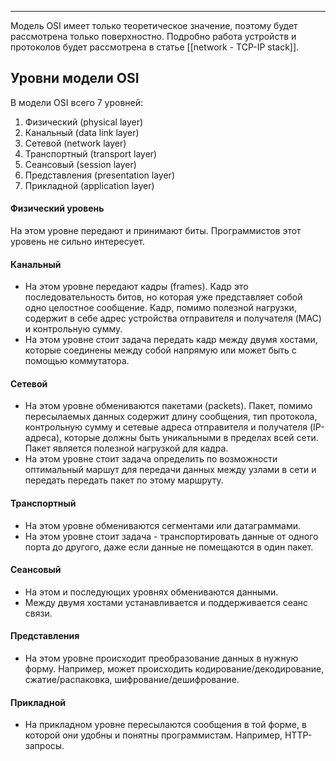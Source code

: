 ___
Модель OSI имеет только теоретическое значение, поэтому будет рассмотрена только поверхностно. Подробно работа устройств и протоколов будет рассмотрена в статье [[network - TCP-IP stack]].

## Уровни модели OSI
В модели OSI всего 7 уровней:
1. Физический (physical layer)
2. Канальный (data link layer)
3. Сетевой (network layer)
4. Транспортный (transport layer)
5. Сеансовый (session layer)
6. Представления (presentation layer)
7. Прикладной (application layer)

#### Физический уровень
На этом уровне передают и принимают биты. Программистов этот уровень не сильно интересует.

#### Канальный
- На этом уровне передают кадры (frames). Кадр это последовательность битов, но которая уже представляет собой одно целостное сообщение. Кадр, помимо полезной нагрузки, содержит в себе адрес устройства отправителя и получателя (MAC) и контрольную сумму.
- На этом уровне стоит задача передать кадр между двумя хостами, которые соединены между собой напрямую или может быть с помощью коммутатора.

#### Сетевой
- На этом уровне обмениваются пакетами (packets). Пакет, помимо пересылаемых данных содержит длину сообщения, тип протокола, контрольную сумму и сетевые адреса отправителя и получателя (IP-адреса), которые должны быть уникальными в пределах всей сети. Пакет является полезной нагрузкой для кадра.
- На этом уровне стоит задача определить по возможности оптимальный маршут для передачи данных между узлами в сети и передать передать пакет по этому маршруту.

#### Транспортный
- На этом уровне обмениваются сегментами или датаграммами.
- На этом уровне стоит задача - транспортировать данные от одного порта до другого, даже если данные не помещаются в один пакет.

#### Сеансовый
- На этом и последующих уровнях обмениваются данными.
- Между двумя хостами устанавливается и поддерживается сеанс связи.

#### Представления
- На этом уровне происходит преобразование данных в нужную форму. Например, может происходить кодирование/декодирование, сжатие/распаковка, шифрование/дешифрование.

#### Прикладной
- На прикладном уровне пересылаются сообщения в той форме, в которой они удобны и понятны программистам. Например, HTTP-запросы.
